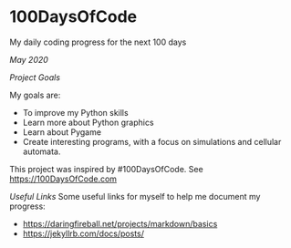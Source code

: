 # 100DaysOfCode
My daily coding progress for the next 100 days

*May 2020*

*Project Goals*

My goals are:

- To improve my Python skills
- Learn more about Python graphics
- Learn about Pygame
- Create interesting programs, with a focus on simulations and cellular automata.

This project was inspired by #100DaysOfCode. See https://100DaysOfCode.com

*Useful Links*
Some useful links for myself to help me document my progress:

- https://daringfireball.net/projects/markdown/basics
- https://jekyllrb.com/docs/posts/

